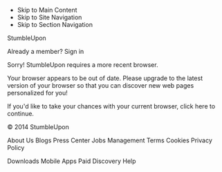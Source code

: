 *   Skip to Main Content
*   Skip to Site Navigation
*   Skip to Section Navigation

StumbleUpon

Already a member? Sign in

Sorry! StumbleUpon requires a more recent browser.

Your browser appears to be out of date. Please upgrade to the latest version of your browser so that you can discover new web pages personalized for you!

If you'd like to take your chances with your current browser, click here to continue.

© 2014 StumbleUpon

About Us Blogs Press Center Jobs Management Terms Cookies Privacy Policy

Downloads Mobile Apps Paid Discovery Help